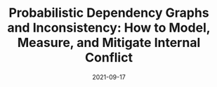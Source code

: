 ---
# badge: A Exam
title: "Probabilistic Dependency Graphs and Inconsistency: How to Model, Measure, and Mitigate Internal Conflict"
venue: Cornell CS Department
date: 2021-09-17
labels:
    - { type: "exam", text: "A Exam" }
links:
    - ['slides.pdf', '/files/slides/aexam-final.pdf']
    - ['recording', 'https://cornell.box.com/s/ihaxjxoqvs1y5xbn563jtgcyny4fwou4']
---